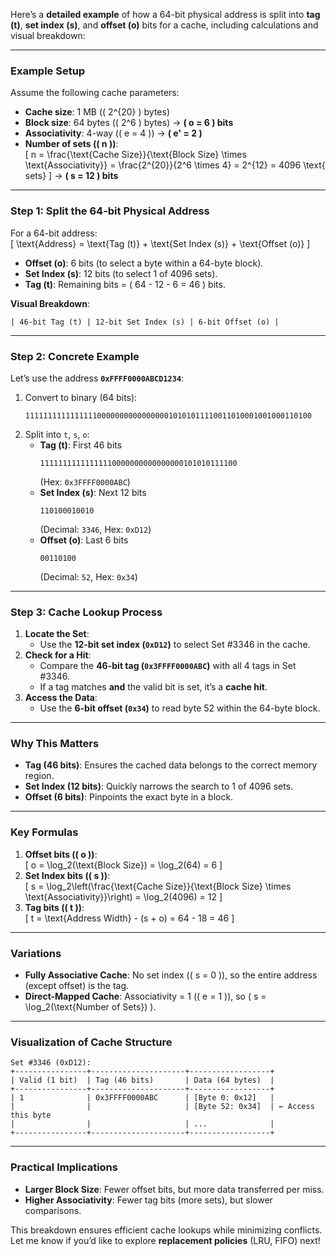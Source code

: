Here’s a **detailed example** of how a 64-bit physical address is split into **tag (t)**, **set index (s)**, and **offset (o)** bits for a cache, including calculations and visual breakdown:

---

### **Example Setup**
Assume the following cache parameters:  
- **Cache size**: 1 MB (\( 2^{20} \) bytes)  
- **Block size**: 64 bytes (\( 2^6 \) bytes) → **\( o = 6 \) bits**  
- **Associativity**: 4-way (\( e = 4 \)) → **\( e' = 2 \)**  
- **Number of sets (\( n \))**:  
  \[
  n = \frac{\text{Cache Size}}{\text{Block Size} \times \text{Associativity}} = \frac{2^{20}}{2^6 \times 4} = 2^{12} = 4096 \text{ sets}
  \]
  → **\( s = 12 \) bits**  

---

### **Step 1: Split the 64-bit Physical Address**
For a 64-bit address:  
\[
\text{Address} = \text{Tag (t)} + \text{Set Index (s)} + \text{Offset (o)}
\]  
- **Offset (o)**: 6 bits (to select a byte within a 64-byte block).  
- **Set Index (s)**: 12 bits (to select 1 of 4096 sets).  
- **Tag (t)**: Remaining bits = \( 64 - 12 - 6 = 46 \) bits.  

**Visual Breakdown**:  
```
| 46-bit Tag (t) | 12-bit Set Index (s) | 6-bit Offset (o) |
```

---

### **Step 2: Concrete Example**
Let’s use the address **`0xFFFF0000ABCD1234`**:  
1. Convert to binary (64 bits):  
   ```
   1111111111111111000000000000000010101011110011010001001000110100
   ```
2. Split into `t`, `s`, `o`:  
   - **Tag (t)**: First 46 bits  
     ```
     11111111111111110000000000000000101010111100
     ```  
     (Hex: `0x3FFFF0000ABC`)  
   - **Set Index (s)**: Next 12 bits  
     ```
     110100010010
     ```  
     (Decimal: `3346`, Hex: `0xD12`)  
   - **Offset (o)**: Last 6 bits  
     ```
     00110100
     ```  
     (Decimal: `52`, Hex: `0x34`)  

---

### **Step 3: Cache Lookup Process**
1. **Locate the Set**:  
   - Use the **12-bit set index (`0xD12`)** to select Set #3346 in the cache.  
2. **Check for a Hit**:  
   - Compare the **46-bit tag (`0x3FFFF0000ABC`)** with all 4 tags in Set #3346.  
   - If a tag matches **and** the valid bit is set, it’s a **cache hit**.  
3. **Access the Data**:  
   - Use the **6-bit offset (`0x34`)** to read byte 52 within the 64-byte block.  

---

### **Why This Matters**
- **Tag (46 bits)**: Ensures the cached data belongs to the correct memory region.  
- **Set Index (12 bits)**: Quickly narrows the search to 1 of 4096 sets.  
- **Offset (6 bits)**: Pinpoints the exact byte in a block.  

---

### **Key Formulas**
1. **Offset bits (\( o \))**:  
   \[
   o = \log_2(\text{Block Size}) = \log_2(64) = 6
   \]  
2. **Set Index bits (\( s \))**:  
   \[
   s = \log_2\left(\frac{\text{Cache Size}}{\text{Block Size} \times \text{Associativity}}\right) = \log_2(4096) = 12
   \]  
3. **Tag bits (\( t \))**:  
   \[
   t = \text{Address Width} - (s + o) = 64 - 18 = 46
   \]  

---

### **Variations**
- **Fully Associative Cache**: No set index (\( s = 0 \)), so the entire address (except offset) is the tag.  
- **Direct-Mapped Cache**: Associativity = 1 (\( e = 1 \)), so \( s = \log_2(\text{Number of Sets}) \).  

---

### **Visualization of Cache Structure**
```
Set #3346 (0xD12):
+----------------+---------------------+------------------+
| Valid (1 bit)  | Tag (46 bits)       | Data (64 bytes)  |
+----------------+---------------------+------------------+
| 1              | 0x3FFFF0000ABC      | [Byte 0: 0x12]   |
|                |                     | [Byte 52: 0x34]  | ← Access this byte
|                |                     | ...              |
+----------------+---------------------+------------------+
```

---

### **Practical Implications**
- **Larger Block Size**: Fewer offset bits, but more data transferred per miss.  
- **Higher Associativity**: Fewer tag bits (more sets), but slower comparisons.  

This breakdown ensures efficient cache lookups while minimizing conflicts. Let me know if you’d like to explore **replacement policies** (LRU, FIFO) next!
